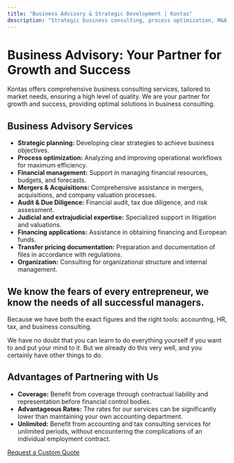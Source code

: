 ```yaml
---
title: "Business Advisory & Strategic Development | Kontas"
description: "Strategic business consulting, process optimization, M&A support, comprehensive due diligence, and expert financial management. Your trusted growth partner for sustainable business success."
---
```

<!-- Hreflang tags for SEO -->
<!--
<link rel="alternate" href="https://kontas.ro/en/services/business-advisory/" hreflang="en-RO" />
<link rel="alternate" href="https://kontas.ro/servicii/consultanta-afaceri/" hreflang="ro-RO" />
<link rel="alternate" href="https://kontas.ro/en/services/business-advisory/" hreflang="x-default" />
-->

# Business Advisory: Your Partner for Growth and Success

Kontas offers comprehensive business consulting services, tailored to market needs, ensuring a high level of quality. We are your partner for growth and success, providing optimal solutions in business consulting.

## Business Advisory Services

*   **Strategic planning:** Developing clear strategies to achieve business objectives.
*   **Process optimization:** Analyzing and improving operational workflows for maximum efficiency.
*   **Financial management:** Support in managing financial resources, budgets, and forecasts.
*   **Mergers & Acquisitions:** Comprehensive assistance in mergers, acquisitions, and company valuation processes.
*   **Audit & Due Diligence:** Financial audit, tax due diligence, and risk assessment.
*   **Judicial and extrajudicial expertise:** Specialized support in litigation and valuations.
*   **Financing applications:** Assistance in obtaining financing and European funds.
*   **Transfer pricing documentation:** Preparation and documentation of files in accordance with regulations.
*   **Organization:** Consulting for organizational structure and internal management.

## We know the fears of every entrepreneur, we know the needs of all successful managers.

Because we have both the exact figures and the right tools: accounting, HR, tax, and business consulting.

We have no doubt that you can learn to do everything yourself if you want to and put your mind to it. But we already do this very well, and you certainly have other things to do.

## Advantages of Partnering with Us

*   **Coverage:** Benefit from coverage through contractual liability and representation before financial control bodies.
*   **Advantageous Rates:** The rates for our services can be significantly lower than maintaining your own accounting department.
*   **Unlimited:** Benefit from accounting and tax consulting services for unlimited periods, without encountering the complications of an individual employment contract.

[Request a Custom Quote](/en/contact/)
